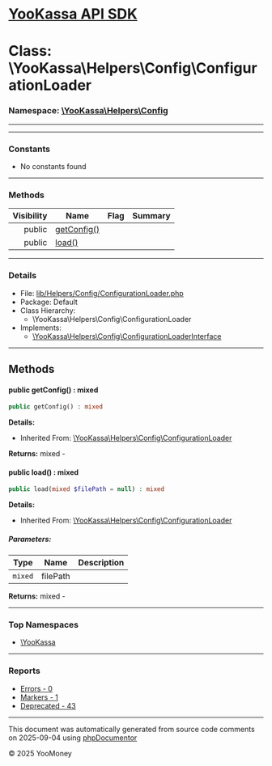 # [YooKassa API SDK](../home.md)

# Class: \YooKassa\Helpers\Config\ConfigurationLoader
### Namespace: [\YooKassa\Helpers\Config](../namespaces/yookassa-helpers-config.md)
---

---
### Constants
* No constants found

---
### Methods
| Visibility | Name | Flag | Summary |
| ----------:| ---- | ---- | ------- |
| public | [getConfig()](../classes/YooKassa-Helpers-Config-ConfigurationLoader.md#method_getConfig) |  |  |
| public | [load()](../classes/YooKassa-Helpers-Config-ConfigurationLoader.md#method_load) |  |  |

---
### Details
* File: [lib/Helpers/Config/ConfigurationLoader.php](../../lib/Helpers/Config/ConfigurationLoader.php)
* Package: Default
* Class Hierarchy:
  * \YooKassa\Helpers\Config\ConfigurationLoader
* Implements:
  * [\YooKassa\Helpers\Config\ConfigurationLoaderInterface](../classes/YooKassa-Helpers-Config-ConfigurationLoaderInterface.md)

---
## Methods
<a name="method_getConfig" class="anchor"></a>
#### public getConfig() : mixed

```php
public getConfig() : mixed
```

**Details:**
* Inherited From: [\YooKassa\Helpers\Config\ConfigurationLoader](../classes/YooKassa-Helpers-Config-ConfigurationLoader.md)

**Returns:** mixed - 


<a name="method_load" class="anchor"></a>
#### public load() : mixed

```php
public load(mixed $filePath = null) : mixed
```

**Details:**
* Inherited From: [\YooKassa\Helpers\Config\ConfigurationLoader](../classes/YooKassa-Helpers-Config-ConfigurationLoader.md)

##### Parameters:
| Type | Name | Description |
| ---- | ---- | ----------- |
| <code lang="php">mixed</code> | filePath  |  |

**Returns:** mixed - 



---

### Top Namespaces

* [\YooKassa](../namespaces/yookassa.md)

---

### Reports
* [Errors - 0](../reports/errors.md)
* [Markers - 1](../reports/markers.md)
* [Deprecated - 43](../reports/deprecated.md)

---

This document was automatically generated from source code comments on 2025-09-04 using [phpDocumentor](http://www.phpdoc.org/)

&copy; 2025 YooMoney